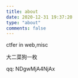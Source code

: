 ```yaml
---
title: about
date: 2020-12-31 19:37:20
type: "about"
comments: false
---
```


ctfer in web,misc

大二菜狗一枚

qq: NDgwMjA4NjAx